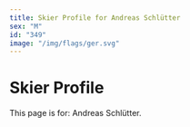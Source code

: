```yaml
---
title: Skier Profile for Andreas Schlütter
sex: "M"
id: "349"
image: "/img/flags/ger.svg" 
---
```


# Skier Profile

This page is for: Andreas Schlütter.
    